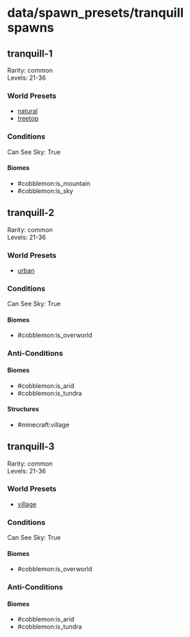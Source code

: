 # data/spawn_presets/tranquill spawns  
  
## tranquill-1  
Rarity: common  
Levels: 21-36  
  
### World Presets  
* [natural](/data/world_presets/natural.md)  
* [treetop](/data/world_presets/treetop.md)  
  
### Conditions  
Can See Sky: True  
  
#### Biomes  
  * #cobblemon:is_mountain
  * #cobblemon:is_sky
  
  
## tranquill-2  
Rarity: common  
Levels: 21-36  
  
### World Presets  
* [urban](/data/world_presets/urban.md)  
  
### Conditions  
Can See Sky: True  
  
#### Biomes  
  * #cobblemon:is_overworld
  
  
### Anti-Conditions  
  
#### Biomes  
  * #cobblemon:is_arid
  * #cobblemon:is_tundra
  
  
#### Structures  
  * #minecraft:village
  
  
## tranquill-3  
Rarity: common  
Levels: 21-36  
  
### World Presets  
* [village](/data/world_presets/village.md)  
  
### Conditions  
Can See Sky: True  
  
#### Biomes  
  * #cobblemon:is_overworld
  
  
### Anti-Conditions  
  
#### Biomes  
  * #cobblemon:is_arid
  * #cobblemon:is_tundra
  
